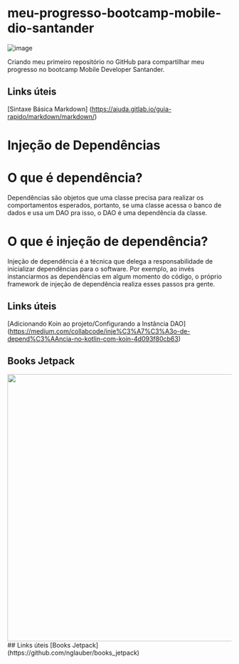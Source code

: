 # meu-progresso-bootcamp-mobile-dio-santander

![image](https://user-images.githubusercontent.com/80496718/172739893-4d36fcab-c42f-4687-800e-1c097724f0d6.png)

Criando meu primeiro repositório no GitHub para compartilhar meu progresso no bootcamp Mobile Developer Santander. 
## Links úteis
[Sintaxe Básica Markdown] (https://ajuda.gitlab.io/guia-rapido/markdown/markdown/)

# Injeção de Dependências
# O que é dependência?
Dependências são objetos que uma classe precisa para realizar os comportamentos esperados, portanto, se uma classe acessa o banco de dados e usa um DAO pra isso, o DAO é uma dependência da classe.

# O que é injeção de dependência?
Injeção de dependência é a técnica que delega a responsabilidade de inicializar dependências para o software. Por exemplo, ao invés instanciarmos as dependências em algum momento do código, o próprio framework de injeção de dependência realiza esses passos pra gente.
## Links úteis
[Adicionando Koin ao projeto/Configurando a Instância DAO] (https://medium.com/collabcode/inje%C3%A7%C3%A3o-de-depend%C3%AAncia-no-kotlin-com-koin-4d093f80cb63)

## Books Jetpack
<img src="./docs/imgs/app_layers.png" width="600"/>
## Links úteis
[Books Jetpack] (https://github.com/nglauber/books_jetpack)


